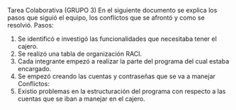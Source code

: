 Tarea Colaborativa (GRUPO 3) En el siguiente documento se explica los pasos que siguió el equipo, los conflictos que se afrontó y como se resolvió. 
Pasos:
1. Se identificó e investigó las funcionalidades que necesitaba tener el cajero.
2. Se realizó una tabla de organización RACI.
3. Cada integrante empezó a realizar la parte del programa del cual estaba encargado.
4. Se empezó creando las cuentas y contraseñas que se va a manejar
Conflictos:
1. Existio problemas en la estructuración del programa con respecto a las cuentas que se iban a manejar en el cajero.
